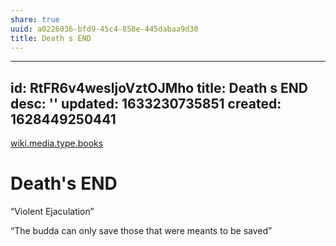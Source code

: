 ```yaml
---
share: true
uuid: a0226036-bfd9-45c4-858e-445dabaa9d30
title: Death s END
---
```

---
id: RtFR6v4wesljoVztOJMho
title: Death s END
desc: ''
updated: 1633230735851
created: 1628449250441
---
[wiki.media.type.books](/a3a80e28-c537-4091-a06f-3d20f44ec6a2)


# Death's END
“Violent Ejaculation”

“The budda can only save those that were meants to be saved”
